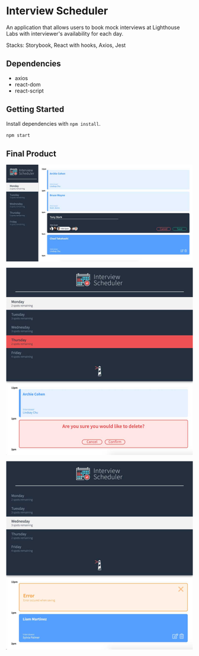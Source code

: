 # Interview Scheduler
An application that allows users to book mock interviews at Lighthouse Labs with interviewer's availability for each day. 

Stacks: Storybook, React with hooks, Axios, Jest

## Dependencies
- axios
- react-dom
- react-script 


## Getting Started

Install dependencies with `npm install`.
```sh
npm start
```
## Final Product

!["screenshot of URLS page"](https://github.com/oddporson/react-scheduler/blob/master/docs/scheduler-main.jpg)

!["screenshot of URLS page"](https://github.com/oddporson/react-scheduler/blob/master/docs/scheduler-delete.jpg)

!["screenshot of URLS page"](https://github.com/oddporson/react-scheduler/blob/master/docs/scheduler-error.jpg)
